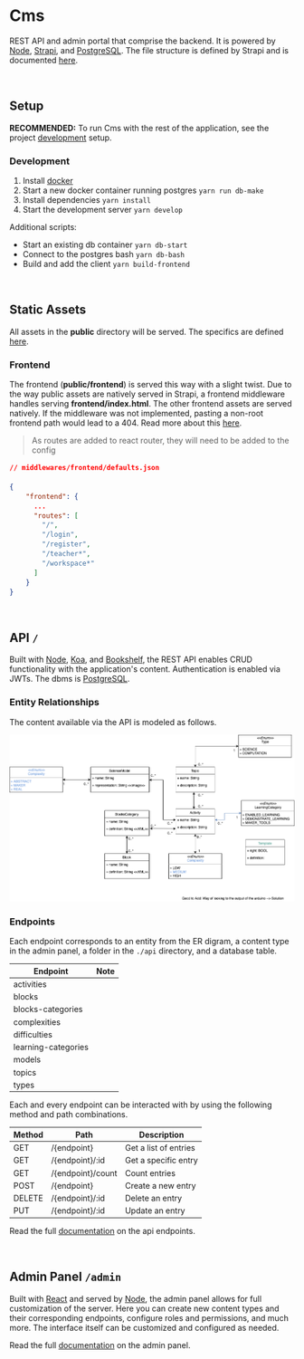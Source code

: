 # Cms

REST API and admin portal that comprise the backend. It is powered by [Node](https://nodejs.org/en/), [Strapi](https://strapi.io/documentation/3.0.0-beta.x/getting-started/introduction.html), and [PostgreSQL](https://www.postgresql.org/). The file structure is defined by Strapi and is documented [here](https://strapi.io/documentation/3.0.0-beta.x/concepts/file-structure.html#files-structure).

<br/>

## Setup

**RECOMMENDED:** To run Cms with the rest of the application, see the project [development](../README.md#development) setup.

### Development

1. Install [docker](https://docs.docker.com/get-docker/)
3. Start a new docker container running postgres `yarn run db-make`
4. Install dependencies `yarn install`
5. Start the development server `yarn develop`

Additional scripts:

* Start an existing db container `yarn db-start`
* Connect to the postgres bash `yarn db-bash`
* Build and add the client  `yarn build-frontend`

<br/>

## Static Assets

All assets in the **public** directory will be served. The specifics are defined [here](https://strapi.io/documentation/3.0.0-beta.x/concepts/public-assets.html).

### Frontend

The frontend (**public/frontend**) is served this way with a slight twist. Due to the way public assets are natively served in Strapi, a frontend middleware handles serving **frontend/index.html**. The other frontend assets are served natively. If the middleware was not implemented, pasting a non-root frontend path would lead to a 404. Read more about this [here](https://github.com/STEM-C/STEM-C/pull/28#pullrequestreview-415846251).

> As routes are added to react router, they will need to be added to the config

```json
// middlewares/frontend/defaults.json

{
    "frontend": {
      ...
      "routes": [
        "/",
        "/login",
        "/register", 
        "/teacher*",
        "/workspace*"
      ]
    }
}
```

<br/>

## API `/`

Built with [Node](https://nodejs.org/en/), [Koa](https://github.com/koajs/koa#readme), and [Bookshelf](https://bookshelfjs.org/), the REST API enables CRUD functionality with the application's content. Authentication is enabled via JWTs. The dbms is [PostgreSQL](https://www.postgresql.org/).

### Entity Relationships

The content available via the API is modeled as follows. 

![ER Digram](er_diagram.png)

### Endpoints

Each endpoint corresponds to an entity from the ER digram, a content type in the admin panel, a folder in the `./api` directory, and a database table. 

| Endpoint            | Note |
| ------------------- | ---- |
| activities          |      |
| blocks              |      |
| blocks-categories   |      |
| complexities        |      |
| difficulties        |      |
| learning-categories |      |
| models              |      |
| topics              |      |
| types               |      |

Each and every endpoint can be interacted with by using the following method and path combinations. 

| Method | Path              | Description           |
| ------ | ----------------- | --------------------- |
| GET    | /{endpoint}       | Get a list of entries |
| GET    | /{endpoint}/:id   | Get a specific entry  |
| GET    | /{endpoint}/count | Count entries         |
| POST   | /{endpoint}       | Create a new entry    |
| DELETE | /{endpoint}/:id   | Delete an entry       |
| PUT    | /{endpoint}/:id   | Update an entry       |

Read the full [documentation](https://strapi.io/documentation/3.0.0-beta.x/content-api/api-endpoints.html#api-endpoints) on the api endpoints.

<br/>

## Admin Panel `/admin`

Built with [React](https://reactjs.org/) and served by [Node](https://nodejs.org/en/), the admin panel allows for full customization of the server. Here you can create new content types and their corresponding endpoints, configure roles and permissions, and much more. The interface itself can be customized and configured as needed.

Read the full [documentation](https://strapi.io/documentation/3.0.0-beta.x/admin-panel/customization.html) on the admin panel.

